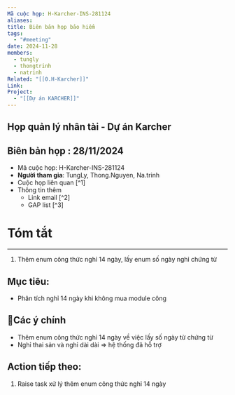 ```yaml
---
Mã cuộc họp: H-Karcher-INS-281124
aliases: 
title: Biên bản họp bảo hiểm
tags:
  - "#meeting"
date: 2024-11-28
members:
  - tungly
  - thongtrinh
  - natrinh
Related: "[[0.H-Karcher]]"
Link: 
Project:
  - "[[Dự án KARCHER]]"
---
```

## Họp quản lý nhân tài - Dự án Karcher
## Biên bản họp : 28/11/2024
- Mã cuộc họp: H-Karcher-INS-281124
- **Người tham gia**: TungLy, Thong.Nguyen, Na.trinh
- Cuộc họp liên quan [^1]
- Thông tin thêm
	- Link email [^2]
	- GAP list [^3]

# Tóm tắt
--- 
1. Thêm enum công thức nghỉ 14 ngày, lấy enum số ngày nghỉ chứng từ
## Mục tiêu:
- Phân tích nghỉ 14 ngày khi không mua module công

## 📝Các ý chính  
-  Thêm enum công thức nghỉ 14 ngày về việc lấy số ngày từ chứng từ
- Nghỉ thai sản và nghỉ dài dài => hệ thống đã hỗ trợ


## Action tiếp theo:
 1. Raise task xử lý thêm enum công thức nghỉ 14 ngày

